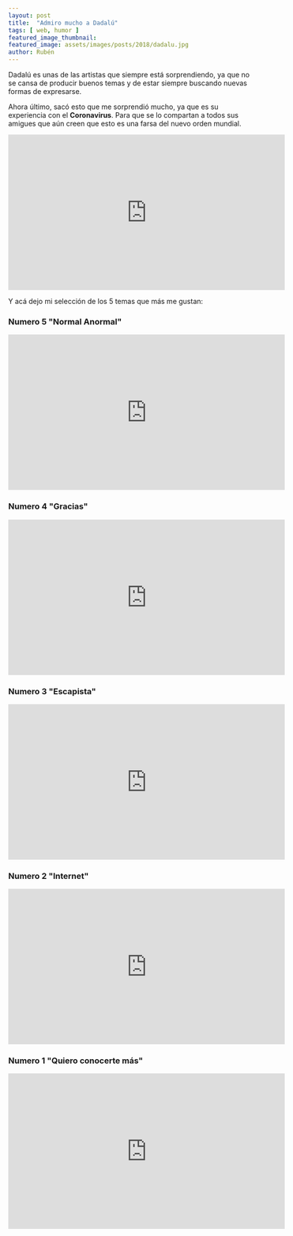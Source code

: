 ```yaml
---
layout: post
title:  "Admiro mucho a Dadalú"
tags: [ web, humor ]
featured_image_thumbnail:
featured_image: assets/images/posts/2018/dadalu.jpg
author: Rubén
---
```


Dadalú es unas de las artistas que siempre está sorprendiendo, ya que no se cansa de producir buenos temas y de estar siempre buscando nuevas formas de expresarse.

Ahora último, sacó esto que me sorprendió mucho, ya que es su experiencia con el **Coronavirus**. Para que se lo compartan a todos sus amigues que aún creen que esto es una farsa del nuevo orden mundial.

<iframe width="560" height="315" src="https://www.youtube.com/embed/uSimipve-gE" frameborder="0" allow="accelerometer; autoplay; encrypted-media; gyroscope; picture-in-picture" allowfullscreen></iframe>

Y acá dejo mi selección de los 5 temas que más me gustan:

### Numero 5 "Normal Anormal"

<iframe width="560" height="315" src="https://www.youtube.com/embed/Y8FgUhiMrUY" frameborder="0" allow="accelerometer; autoplay; encrypted-media; gyroscope; picture-in-picture" allowfullscreen></iframe>

### Numero 4 "Gracias"

<iframe width="560" height="315" src="https://www.youtube.com/embed/wv5BZTTwYHg" frameborder="0" allow="accelerometer; autoplay; encrypted-media; gyroscope; picture-in-picture" allowfullscreen></iframe>

### Numero 3 "Escapista"

<iframe width="560" height="315" src="https://www.youtube.com/embed/8HMx5R3OZh0" frameborder="0" allow="accelerometer; autoplay; encrypted-media; gyroscope; picture-in-picture" allowfullscreen></iframe>

### Numero 2 "Internet"

<iframe width="560" height="315" src="https://www.youtube.com/embed/52onTGn9TEU" frameborder="0" allow="accelerometer; autoplay; encrypted-media; gyroscope; picture-in-picture" allowfullscreen></iframe>

### Numero 1 "Quiero conocerte más"

<iframe width="560" height="315" src="https://www.youtube.com/embed/vusSAk74C-E" frameborder="0" allow="accelerometer; autoplay; encrypted-media; gyroscope; picture-in-picture" allowfullscreen></iframe>
